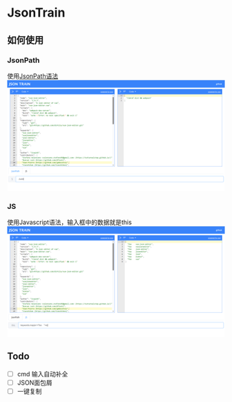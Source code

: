 # JsonTrain

## 如何使用

### JsonPath
使用[JsonPath语法](https://jsonpath.com/)
![](./docs/Snipaste_2023-06-10_20-58-39.png)

### JS
使用Javascript语法，输入框中的数据就是this
![](./docs/Snipaste_2023-06-10_21-02-20.png)

## Todo

- [ ] cmd 输入自动补全
- [ ] JSON面包屑
- [ ] 一键复制

